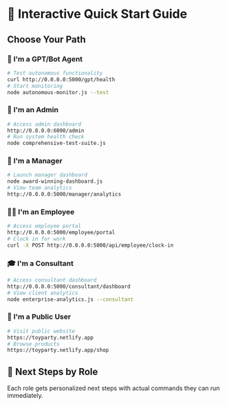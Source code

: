 
# 🚀 Interactive Quick Start Guide

## Choose Your Path

### 🤖 **I'm a GPT/Bot Agent**
```bash
# Test autonomous functionality
curl http://0.0.0.0:5000/gpt/health
# Start monitoring
node autonomous-monitor.js --test
```

### 👑 **I'm an Admin**
```bash
# Access admin dashboard
http://0.0.0.0:6000/admin
# Run system health check
node comprehensive-test-suite.js
```

### 👔 **I'm a Manager**
```bash
# Launch manager dashboard
node award-winning-dashboard.js
# View team analytics
http://0.0.0.0:5000/manager/analytics
```

### 👨‍💼 **I'm an Employee**
```bash
# Access employee portal
http://0.0.0.0:5000/employee/portal
# Clock in for work
curl -X POST http://0.0.0.0:5000/api/employee/clock-in
```

### 🎓 **I'm a Consultant**
```bash
# Access consultant dashboard
http://0.0.0.0:5000/consultant/dashboard
# View client analytics
node enterprise-analytics.js --consultant
```

### 👥 **I'm a Public User**
```bash
# Visit public website
https://toyparty.netlify.app
# Browse products
https://toyparty.netlify.app/shop
```

## 🎯 **Next Steps by Role**
Each role gets personalized next steps with actual commands they can run immediately.
